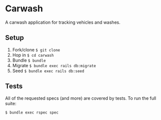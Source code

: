 # Carwash

A carwash application for tracking vehicles and washes.


## Setup

1. Fork/clone `$ git clone `
1. Hop in `$ cd carwash`
1. Bundle `$ bundle`
1. Migrate `$ bundle exec rails db:migrate`
1. Seed `$ bundle exec rails db:seed`


## Tests

All of the requested specs (and more) are covered by tests. To run the full suite:

`$ bundle exec rspec spec`
